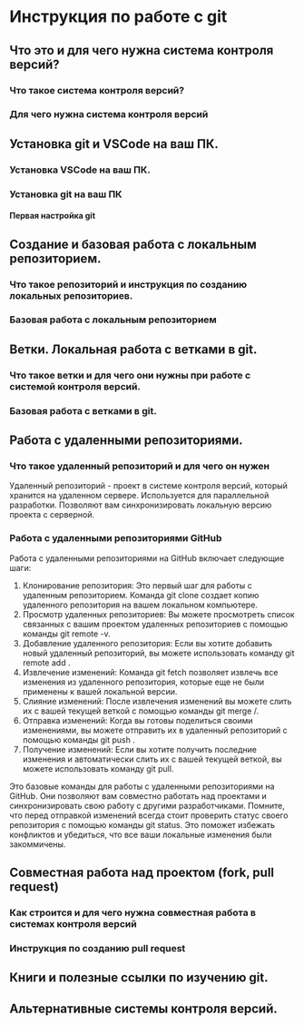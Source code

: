 # Инструкция по работе с git

## Что это и для чего нужна система контроля версий?

### Что такое система контроля версий?

### Для чего нужна система контроля версий

## Установка git и VSCode на ваш ПК.

### Установка VSCode на ваш ПК.

### Установка git на ваш ПК

#### Первая настройка git

## Создание и базовая работа с локальным репозиторием.

### Что такое репозиторий и инструкция по созданию локальных репозиториев.

### Базовая работа с локальным репозиторием

## Ветки. Локальная работа с ветками в git.

### Что такое ветки и для чего они нужны при работе с системой контроля версий.

### Базовая работа с ветками в git.

## Работа с удаленными репозиториями.

### Что такое удаленный репозиторий и для чего он нужен

Удаленный репозиторий - проект в системе контроля версий, который хранится на удаленном сервере. Используется для параллельной разработки. Позволяют вам синхронизировать локальную версию проекта с серверной.

### Работа с удаленными репозиториями GitHub

Работа с удаленными репозиториями на GitHub включает следующие шаги:

1. Клонирование репозитория: Это первый шаг для работы с удаленным репозиторием. Команда git clone <url> создает копию удаленного репозитория на вашем локальном компьютере.
2. Просмотр удаленных репозиториев: Вы можете просмотреть список связанных с вашим проектом удаленных репозиториев с помощью команды git remote -v.
3. Добавление удаленного репозитория: Если вы хотите добавить новый удаленный репозиторий, вы можете использовать команду git remote add <name> <url>.
4. Извлечение изменений: Команда git fetch <name> позволяет извлечь все изменения из удаленного репозитория, которые еще не были применены к вашей локальной версии.
5. Слияние изменений: После извлечения изменений вы можете слить их с вашей текущей веткой с помощью команды git merge <name>/<branch>.
6. Отправка изменений: Когда вы готовы поделиться своими изменениями, вы можете отправить их в удаленный репозиторий с помощью команды git push <name> <branch>.
7. Получение изменений: Если вы хотите получить последние изменения и автоматически слить их с вашей текущей веткой, вы можете использовать команду git pull.

Это базовые команды для работы с удаленными репозиториями на GitHub. Они позволяют вам совместно работать над проектами и синхронизировать свою работу с другими разработчиками. Помните, что перед отправкой изменений всегда стоит проверить статус своего репозитория с помощью команды git status. Это поможет избежать конфликтов и убедиться, что все ваши локальные изменения были закоммичены.

## Совместная работа над проектом (fork, pull request)

### Как строится и для чего нужна совместная работа в системах контроля версий

### Инструкция по созданию pull request

## Книги и полезные ссылки по изучению git.

## Альтернативные системы контроля версий.